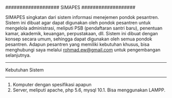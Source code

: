 ###################
SIMAPES
###################

SIMAPES singkatan dari sistem informasi menejemen pondok pesantren. Sistem ini 
dibuat agar dapat digunakan oleh pondok pesantren untuk mengelola administrasi, 
meliputi PSB (pendaftaran santri baru), penentuan kamar, akademik, keuangan,
perpustakaan, dll. Sistem ini dibuat dengan konsep secara umum, sehingga dapat 
digunakan oleh semua pondok pesantren. Adapun pesantren yang memiliki 
kebutuhan khusus, bisa menghubungi saya melalui rohmad.ew@gmail.com untuk 
pengembangan selanjutnya. 

*******************
Kebutuhan Sistem
*******************
1. Komputer dengan spesifikasi apapun
2. Server, meliputi apache, php 5.6, mysql 10.1. Bisa menggunakan LAMPP.

